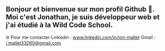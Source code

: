 ## Bonjour et bienvenue sur mon profil Github 👋. Moi c'est Jonathan, je suis développeur web et j'ai étudié à la Wild Code School.

🌐 Pour me contacter
Linkedin : www.linkedin.com/in/jon-mallet
Gmail : j.mallet33260@gmail.com



<!--
**Jon33260/Jon33260** is a ✨ _special_ ✨ repository because its `README.md` (this file) appears on your GitHub profile.

Here are some ideas to get you started:

- 🔭 I’m currently working on ...
- 🌱 I’m currently learning ...
- 👯 I’m looking to collaborate on ...
- 🤔 I’m looking for help with ...
- 💬 Ask me about ...
- 📫 How to reach me: ...
- 😄 Pronouns: ...
- ⚡ Fun fact: ...
-->
